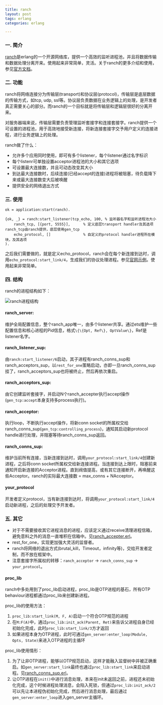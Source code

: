 ```yaml
---
title: ranch
layout: post
tags: erlang
categories: erlang

---
```


### 一. 简介

[ranch](https://github.com/ninenines/ranch)是erlang的一个开源网络库，提供一个高效的监听进程池，并且将数据传输和数据处理分离开来。使用起来非常简单，灵活。关于ranch的更多介绍和使用，参见[官方文档](https://github.com/ninenines/ranch/tree/master/doc/src)。
<!--more-->

### 二. 功能

ranch将网络连接分为传输层(transport)和协议层(protocol)，传输层是底层数据的传输方式，如tcp, udp, ssl等。协议层负责数据在业务逻辑上的处理，是开发者真正需要关心的部分。而ranch的一个目标就是将传输层和逻辑层很好的分离开来。

对服务器端来说，传输层需要负责管理监听套接字和连接套接字。ranch提供一个可设置的进程池，用于高效地接受新连接，将新连接套接字交予用户定义的连接进程，进行业务逻辑上的处理。

ranch做了什么：

- 允许多个应用同时使用，即可有多个listener，每个listener通过名字标识
- 每个listenr可单独设置acceptor进程池的大小和其它选项
- 可设置最大连接数，并且可动态改变其大小
- 到达最大连接数时，后续连接(已经accept的连接)进程将被阻塞，待负载降下来或最大连接数变大后被唤醒
- 提供安全的网络退出方式

### 三. 使用

	ok = application:start(ranch).
	
	{ok, _} = ranch:start_listener(tcp_echo, 100, % 监听器名字和监听进程池大小
		ranch_tcp, [{port, 5555}],		% 定义底层transport handler及其选项 ranch_tcp由ranch提供，底层使用gen_tcp
		echo_protocol, []				% 自定义的protocol handler进程所在模块，及其选项
	).

之后我们需要做的，就是定义echo_protocol，ranch会在每个新连接到达时，调用`echo_protocol:start_link/4`，生成我们的协议处理进程。参见[官网示例](https://github.com/ninenines/ranch/blob/master/examples/tcp_echo/src/echo_protocol.erl)。使用起来非常简单。

### 四. 结构

ranch的进程结构如下：

![](/assets/image/erlang/erlang_ranch.png "ranch进程结构")

#### ranch_server: 
维护全局配置信息，整个ranch_app唯一，由多个listener共享。通过ets维护一些配置信息和核心进程的Pid信息，格式`\{\{Opt, Ref\}, OptValue\}`，Ref是listener名字。

#### ranch_listener_sup:
由`ranch:start_listener/6`启动，其子进程有ranch_conns_sup和ranch_acceptors_sup，以`rest_for_one`策略启动，亦即一旦ranch_conns_sup挂了，ranch_acceptors_sup也将被终止，然后再依次重启。

#### ranch_acceptors_sup:
由它创建监听套接字，并启动N个ranch_accepter执行accept操作(`gen_tcp:accept`本身支持多process执行)。

#### ranch_acceptor:
执行loop，不断执行accept操作，将新conn socket的所属权交给ranch_conns_sup(`gen_tcp:controlling_process`)，通知其启动新protocol handle进行处理，并阻塞等待ranch_conns_sup返回。

#### ranch_conns_sup:
维护当前所有连接，当新连接到达时，调用`your_protocol:start_link/4`创建新进程，之后将conn socket所属权交给新连接进程。当连接到达上限时，阻塞前来通知开启新连接的Acceptor进程。直到阀值提高，或有其它连接断开，再唤醒这些Acceptor。ranch的实际最大连接数 = max_conns + NAcceptor。

#### your_protocol
开发者定义protocol，当有新连接到达时，将调用`your_protocol:start_link/4`启动新进程，之后的处理交予开发者。


### 五. 其它
 
- 对于不需要接收其它进程消息的进程，应该定义通过receive清理进程信箱，避免意料之外的消息一直堆积在信箱中。见[ranch_accepter.erl](https://github.com/ninenines/ranch/blob/master/src/ranch_acceptor.erl)。
- rest_for_one，实现更加强大灵活的监督者。
- ranch将网络的退出方式(brutal_kill，Timeout，infinity等)，交给开发者定制，而不放在框架中。
- 注意套接字所属权的转移：`ranch_acceptor` -> `ranch_conns_sup` -> `your_protocol`。

#### proc_lib

ranch中多处用到了proc\_lib启动进程，proc\_lib是OTP进程的基石，所有OTP behaviour进程都通过proc\_lib来创建新进程。

proc_lib的使用方法：

1. `proc_lib:start_link(M, F, A)`启动一个符合OTP规范的进程
2. 在`M:F(A)`中，通过`proc_lib:init_ack(Parent, Ret)`来告诉父进程自身已经初始化完成，此时`proc_lib:start_link/3`方才返回
3. 如果进程本身为OTP进程，此时可通过`gen_server:enter_loop(Module, Opts, State)`来进入OTP进程的主循环

proc_lib使用情形：

1. 为了让非OTP进程，能够以OTP规范启动，这样才能融入监督树中并被正确重启。如`gen_server:start_link`最终也通过`proc_lib:start_link`来启动进程。见[ranch_conns_sup.erl](https://github.com/ninenines/ranch/blob/master/src/ranch_conns_sup.erl)。
2. 让OTP进程在`init()`中进行消息处理，本来在init未返回之前，进程还未初始化完成，这个时候进程处理消息，会陷入死锁，但通过`proc_lib:init_ack/2`可以先让本进程伪初始化完成，然后进行消息处理，最后通过`gen_server:enter_loop`进入gen_server主循环。








